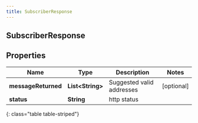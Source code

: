 ```yaml
---
title: SubscriberResponse
---
```

## SubscriberResponse


## Properties

| Name | Type | Description | Notes |
| ------------ | ------------- | ------------- | ------------- |
| **messageReturned** | <!----><!---->**List&lt;String&gt;**<!----> | Suggested valid addresses |  [optional] |
| **status** | <!----><!---->**String**<!----> | http status |  |
{: class="table table-striped"}



